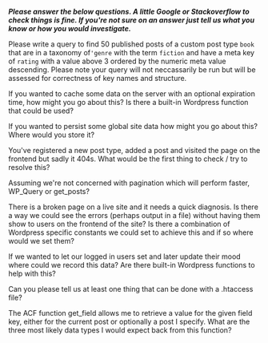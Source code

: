 **_Please answer the below questions. A little Google or Stackoverflow to check things is fine. If you're not sure on an answer just tell us what you know or how you would investigate._**

Please write a query to find 50 published posts of a custom post type `book` that are in a taxonomy of`'genre` with the term `fiction` and have a meta key of `rating` with a value above 3 ordered by the numeric meta value descending. Please note your query will not neccassarily be run but will be assessed for correctness of key names and structure.

If you wanted to cache some data on the server with an optional expiration time, how might you go about this? Is there a built-in Wordpress function that could be used?

If you wanted to persist some global site data how might you go about this? Where would you store it?

You've registered a new post type, added a post and visited the page on the frontend but sadly it 404s. What would be the first thing to check / try to resolve this?

Assuming we're not concerned with pagination which will perform faster, WP_Query or get_posts?

There is a broken page on a live site and it needs a quick diagnosis. Is there a way we could see the errors (perhaps output in a file) without having them show to users on the frontend of the site? Is there a combination of Wordpress specific constants we could set to achieve this and if so where would we set them?

If we wanted to let our logged in users set and later update their mood where could we record this data? Are there built-in Wordpress functions to help with this?

Can you please tell us at least one thing that can be done with a .htaccess file?

The ACF function get_field allows me to retrieve a value for the given field key, either for the current post or optionally a post I specify. What are the three most likely data types I would expect back from this function?